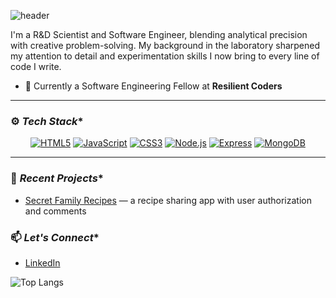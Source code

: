 ![header](https://capsule-render.vercel.app/api?type=waving&height=300&color=gradient&text=Hi,%20I'm%20Medina)

I'm a R&D Scientist and Software Engineer, blending analytical precision with creative problem-solving. My background in the laboratory sharpened my attention to detail and experimentation skills I now bring to every line of code I write. 

- 🔭 Currently a Software Engineering Fellow at **Resilient Coders**

---
### ⚙️ *Tech Stack**

<div align="center">

[![HTML5](https://img.shields.io/badge/HTML-fb8f67?style=flat-square&logo=HTML5&logoColor=fdfffc)](https://html.com/)
[![JavaScript](https://img.shields.io/badge/JavaScript-172121?style=flat-square&logo=javascript)](https://www.javascript.com/)
[![CSS3](https://img.shields.io/badge/CSS3-2ea3f2?style=flat-square&logo=css3&logoColor=fff)](https://developer.mozilla.org/en-US/docs/Web/CSS)
[![Node.js](https://img.shields.io/badge/Node.js-3c873a?style=flat-square&logo=Node.js&logoColor=fff)](https://nodejs.org/)
[![Express](https://img.shields.io/badge/Express-000?style=flat-square&logo=express&logoColor=fff)](https://expressjs.com/)
[![MongoDB](https://img.shields.io/badge/MongoDB-47a248?style=flat-square&logo=mongodb&logoColor=fff)](https://www.mongodb.com/)

</div>

---
### 🚧 *Recent Projects**
- [Secret Family Recipes](https://family-recipes-g9hi.onrender.com) — a recipe sharing app with user authorization and comments

###  📫 *Let's Connect**
- [LinkedIn](https://www.linkedin.com/in/medina-geyer/)

<!-- Optional GitHub Stats -->
![Top Langs](https://github-readme-stats.vercel.app/api/top-langs/?username=medinag-codes&layout=compact&theme=radical)
